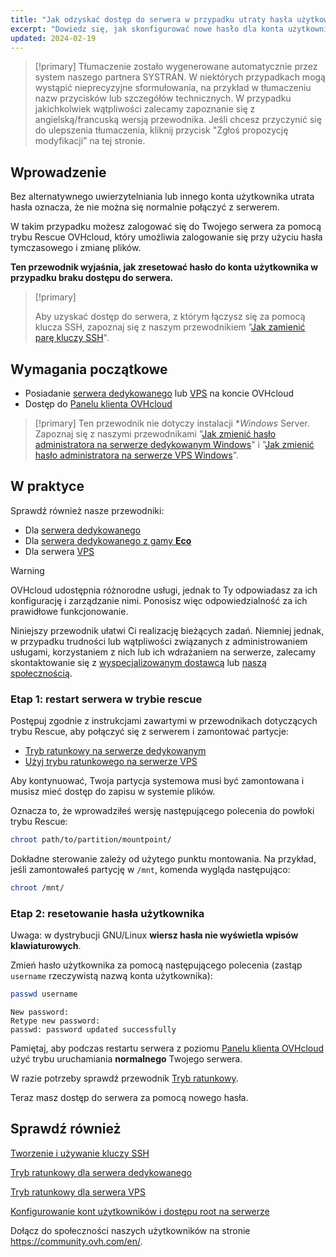 ```yaml
---
title: "Jak odzyskać dostęp do serwera w przypadku utraty hasła użytkownika"
excerpt: "Dowiedz się, jak skonfigurować nowe hasło dla konta użytkownika w systemie operacyjnym GNU/Linux w trybie rescue OVHcloud"
updated: 2024-02-19
---
```



> [!primary]
> Tłumaczenie zostało wygenerowane automatycznie przez system naszego partnera SYSTRAN. W niektórych przypadkach mogą wystąpić nieprecyzyjne sformułowania, na przykład w tłumaczeniu nazw przycisków lub szczegółów technicznych. W przypadku jakichkolwiek wątpliwości zalecamy zapoznanie się z angielską/francuską wersją przewodnika. Jeśli chcesz przyczynić się do ulepszenia tłumaczenia, kliknij przycisk "Zgłoś propozycję modyfikacji” na tej stronie.
>

## Wprowadzenie

Bez alternatywnego uwierzytelniania lub innego konta użytkownika utrata hasła oznacza, że nie można się normalnie połączyć z serwerem.

W takim przypadku możesz zalogować się do Twojego serwera za pomocą trybu Rescue OVHcloud, który umożliwia zalogowanie się przy użyciu hasła tymczasowego i zmianę plików.

**Ten przewodnik wyjaśnia, jak zresetować hasło do konta użytkownika w przypadku braku dostępu do serwera.**

> [!primary]
>
> Aby uzyskać dostęp do serwera, z którym łączysz się za pomocą klucza SSH, zapoznaj się z naszym przewodnikiem "[Jak zamienić parę kluczy SSH](replacing-lost-ssh-key1.)".
>

## Wymagania początkowe

- Posiadanie [serwera dedykowanego](https://www.ovhcloud.com/pl/bare-metal/) lub [VPS](https://www.ovhcloud.com/pl/vps/) na koncie OVHcloud
- Dostęp do [Panelu klienta OVHcloud](https://www.ovh.com/auth/?action=gotomanager&from=https://www.ovh.pl/&ovhSubsidiary=pl)

> [!primary]
> Ten przewodnik nie dotyczy instalacji **Windows* Server. Zapoznaj się z naszymi przewodnikami "[Jak zmienić hasło administratora na serwerze dedykowanym Windows](changing-admin-password-on-windows1.)" i "[Jak zmienić hasło administratora na serwerze VPS Windows](resetting_a_windows_password1.)".
>

## W praktyce

Sprawdź również nasze przewodniki:

- Dla [serwera dedykowanego](getting-started-with-dedicated-server1.)
- Dla [serwera dedykowanego z gamy **Eco**](getting-started-with-dedicated-server-eco1.)
- Dla serwera [VPS](starting_with_a_vps1.)

> [!warning]
>
> OVHcloud udostępnia różnorodne usługi, jednak to Ty odpowiadasz za ich konfigurację i zarządzanie nimi. Ponosisz więc odpowiedzialność za ich prawidłowe funkcjonowanie.
>
> Niniejszy przewodnik ułatwi Ci realizację bieżących zadań. Niemniej jednak, w przypadku trudności lub wątpliwości związanych z administrowaniem usługami, korzystaniem z nich lub ich wdrażaniem na serwerze, zalecamy skontaktowanie się z [wyspecjalizowanym dostawcą](https://partner.ovhcloud.com/pl/directory/) lub [naszą społecznością](https://community.ovh.com/en/).
>

<a name="step1"></a>

### Etap 1: restart serwera w trybie rescue

Postępuj zgodnie z instrukcjami zawartymi w przewodnikach dotyczących trybu Rescue, aby połączyć się z serwerem i zamontować partycje:

- [Tryb ratunkowy na serwerze dedykowanym](rescue_mode1.)
- [Użyj trybu ratunkowego na serwerze VPS](rescue1.)

Aby kontynuować, Twoja partycja systemowa musi być zamontowana i musisz mieć dostęp do zapisu w systemie plików.

Oznacza to, że wprowadziłeś wersję następującego polecenia do powłoki trybu Rescue:

```bash
chroot path/to/partition/mountpoint/
```

Dokładne sterowanie zależy od użytego punktu montowania. Na przykład, jeśli zamontowałeś partycję w `/mnt`, komenda wygląda następująco:

```bash
chroot /mnt/
```

### Etap 2: resetowanie hasła użytkownika

Uwaga: w dystrybucji GNU/Linux **wiersz hasła nie wyświetla wpisów klawiaturowych**.

Zmień hasło użytkownika za pomocą następującego polecenia (zastąp `username` rzeczywistą nazwą konta użytkownika):

```bash
passwd username
```

```text
New password: 
Retype new password:
passwd: password updated successfully
```

Pamiętaj, aby podczas restartu serwera z poziomu [Panelu klienta OVHcloud](https://www.ovh.com/auth/?action=gotomanager&from=https://www.ovh.pl/&ovhSubsidiary=pl) użyć trybu uruchamiania **normalnego** Twojego serwera.

W razie potrzeby sprawdź przewodnik [Tryb ratunkowy](#step1.).

Teraz masz dostęp do serwera za pomocą nowego hasła.


## Sprawdź również

[Tworzenie i używanie kluczy SSH](creating-ssh-keys-dedicated1.)

[Tryb ratunkowy dla serwera dedykowanego](rescue_mode1.)

[Tryb ratunkowy dla serwera VPS](rescue1.)

[Konfigurowanie kont użytkowników i dostępu root na serwerze](changing_root_password_linux_ds1.)

Dołącz do społeczności naszych użytkowników na stronie <https://community.ovh.com/en/>.